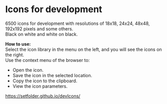 # Icons for development

6500 icons for development with resolutions of 18x18, 24x24, 48x48, 192x192 pixels and some others.  
Black on white and white on black.

**How to use:**  
Select the icon library in the menu on the left, and you will see the icons on the right.  
Use the context menu of the browser to:  
- Open the icon.  
- Save the icon in the selected location.  
- Copy the icon to the clipboard.  
- View the icon parameters.

https://setfolder.github.io/devIcons/
